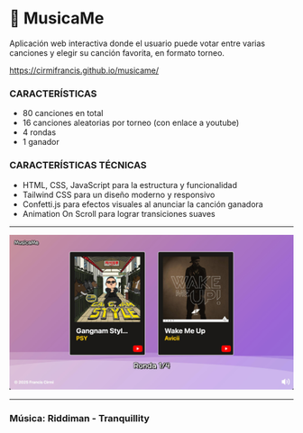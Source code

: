 # 🎵 MusicaMe

Aplicación web interactiva donde el usuario puede votar entre varias canciones y elegir su canción favorita, en formato torneo.

https://cirmifrancis.github.io/musicame/

### CARACTERÍSTICAS
- 80 canciones en total
- 16 canciones aleatorias por torneo (con enlace a youtube)
- 4 rondas
- 1 ganador

### CARACTERÍSTICAS TÉCNICAS
- HTML, CSS, JavaScript para la estructura y funcionalidad
- Tailwind CSS para un diseño moderno y responsivo
- Confetti.js para efectos visuales al anunciar la canción ganadora
- Animation On Scroll para lograr transiciones suaves
---
![Imagen de la página](https://github.com/CirmiFrancis/musicame/blob/main/musicame.jpg?raw=true)

---
### Música: Riddiman - Tranquillity
